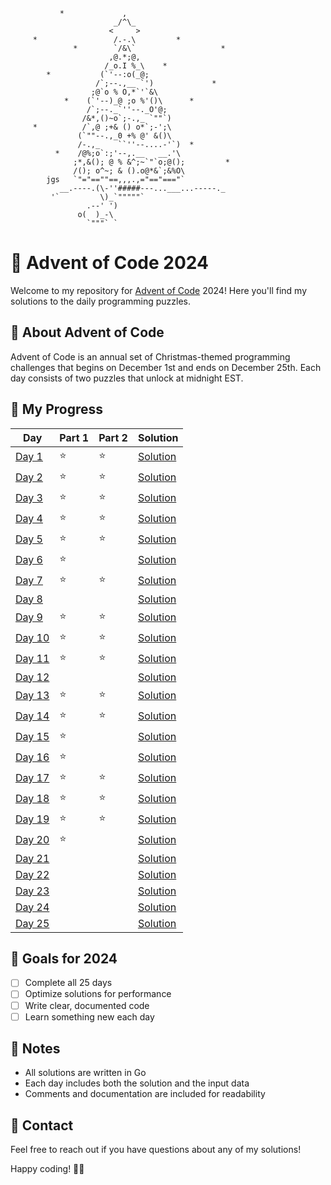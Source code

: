 ```ascii
           *             ,
                       _/^\_
                      <     >
     *                 /.-.\         *
              *        `/&\`                   *
                      ,@.*;@,
                     /_o.I %_\    *
        *           (`'--:o(_@;
                   /`;--.,__ `')             *
                  ;@`o % O,*`'`&\ 
            *    (`'--)_@ ;o %'()\      *
                 /`;--._`''--._O'@;
                /&*,()~o`;-.,_ `""`)
     *          /`,@ ;+& () o*`;-';\
               (`""--.,_0 +% @' &()\
               /-.,_    ``''--....-'`)  *
          *    /@%;o`:;'--,.__   __.'\
              ;*,&(); @ % &^;~`"`o;@();         *
              /(); o^~; & ().o@*&`;&%O\
        jgs   `"="==""==,,,.,="=="==="`
           __.----.(\-''#####---...___...-----._
         '`         \)_`"""""`
                 .--' ')
               o(  )_-\
                 `"""` `
```

# 🎄 Advent of Code 2024

Welcome to my repository for [Advent of Code](https://adventofcode.com/) 2024! Here you'll find my solutions to the daily programming puzzles.

## 📝 About Advent of Code

Advent of Code is an annual set of Christmas-themed programming challenges that begins on December 1st and ends on December 25th. Each day consists of two puzzles that unlock at midnight EST.

## 🚀 My Progress

| Day | Part 1 | Part 2 | Solution |
|-----|--------|--------|----------|
| [Day 1](https://adventofcode.com/2024/day/1) | ⭐ | ⭐ | [Solution](Day-1/main.rs) |
| [Day 2](https://adventofcode.com/2024/day/2) | ⭐ | ⭐ | [Solution](Day-2/src/main.rs) |
| [Day 3](https://adventofcode.com/2024/day/3) | ⭐ | ⭐ | [Solution](Day-3/src/main.rs) |
| [Day 4](https://adventofcode.com/2024/day/4) | ⭐ | ⭐ | [Solution](Day-4/src/main.rs) |
| [Day 5](https://adventofcode.com/2024/day/5) | ⭐ | ⭐ | [Solution](Day-5/src/main.rs) |
| [Day 6](https://adventofcode.com/2024/day/6) | ⭐ |   | [Solution](Day-6/src/main.rs) |
| [Day 7](https://adventofcode.com/2024/day/7) | ⭐ | ⭐ | [Solution](Day-7/src/main.rs) |
| [Day 8](https://adventofcode.com/2024/day/8) |   |   | [Solution](Day-8/src/main.rs) |
| [Day 9](https://adventofcode.com/2024/day/9) | ⭐ | ⭐ | [Solution](Day-9/src/main.rs) |
| [Day 10](https://adventofcode.com/2024/day/10) | ⭐ | ⭐ | [Solution](Day-10/src/main.rs) |
| [Day 11](https://adventofcode.com/2024/day/11) | ⭐ | ⭐ | [Solution](Day-11/src/main.rs) |
| [Day 12](https://adventofcode.com/2024/day/12) |   |   | [Solution](Day-12/src/main.rs) |
| [Day 13](https://adventofcode.com/2024/day/13) | ⭐ | ⭐ | [Solution](Day-13/src/main.rs) |
| [Day 14](https://adventofcode.com/2024/day/14) | ⭐ | ⭐ | [Solution](Day-14/src/main.rs) |
| [Day 15](https://adventofcode.com/2024/day/15) | ⭐ |   | [Solution](Day-15/src/main.rs) |
| [Day 16](https://adventofcode.com/2024/day/16) | ⭐ |   | [Solution](Day-16/src/main.rs) |
| [Day 17](https://adventofcode.com/2024/day/17) | ⭐ | ⭐ | [Solution](Day-17/src/main.rs) |
| [Day 18](https://adventofcode.com/2024/day/18) | ⭐ | ⭐ | [Solution](Day-18/src/main.rs) |
| [Day 19](https://adventofcode.com/2024/day/19) | ⭐ | ⭐ | [Solution](Day-19/src/main.rs) |
| [Day 20](https://adventofcode.com/2024/day/20) | ⭐ |   | [Solution](Day-20/src/main.rs) |
| [Day 21](https://adventofcode.com/2024/day/21) |   |   | [Solution](Day-21/src/main.rs) |
| [Day 22](https://adventofcode.com/2024/day/22) |   |   | [Solution](Day-22/src/main.rs) |
| [Day 23](https://adventofcode.com/2024/day/23) |   |   | [Solution](Day-23/src/main.rs) |
| [Day 24](https://adventofcode.com/2024/day/24) |   |   | [Solution](Day-24/src/main.rs) |
| [Day 25](https://adventofcode.com/2024/day/25) |   |   | [Solution](Day-25/src/main.rs) |

## 🌟 Goals for 2024

- [ ] Complete all 25 days
- [ ] Optimize solutions for performance
- [ ] Write clear, documented code
- [ ] Learn something new each day

## 📝 Notes

- All solutions are written in Go
- Each day includes both the solution and the input data
- Comments and documentation are included for readability

## 🤝 Contact

Feel free to reach out if you have questions about any of my solutions!

Happy coding! 🎄✨
